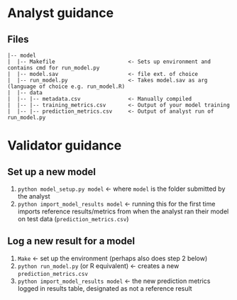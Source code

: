 # Analyst guidance

## Files

```
|-- model
|  |-- Makefile                       <- Sets up environment and contains cmd for run_model.py
|  |-- model.sav                      <- file ext. of choice
|  |-- run_model.py                   <- Takes model.sav as arg (language of choice e.g. run_model.R)
|  |-- data
|  |-- |-- metadata.csv               <- Manually compiled
|  |-- |-- training_metrics.csv       <- Output of your model training
|  |-- |-- prediction_metrics.csv     <- Output of analyst run of run_model.py

```

# Validator guidance

## Set up a new model

1. `python model_setup.py model` <- where `model` is the folder submitted by the analyst
2. `python import_model_results model` <- running this for the first time imports reference results/metrics from when the analyst ran their model on test data (`prediction_metrics.csv`)

## Log a new result for a model

1. `Make` <- set up the environment (perhaps also does step 2 below)
1. `python run_model.py` (or R equivalent) <- creates a new `prediction_metrics.csv`
2. `python import_model_results model` <- the new prediction metrics logged in results table, designated as not a reference result
